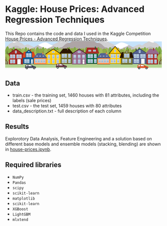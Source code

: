 # Kaggle: House Prices: Advanced Regression Techniques
This Repo contains the code and data I used in the Kaggle Competition [House Prices - Advanced Regression Techniques](https://www.kaggle.com/c/house-prices-advanced-regression-techniques).
![](https://github.com/Rswcf/houseprices_kaggle/blob/master/_images/housesbanner.png)
## Data
- train.csv - the training set, 1460 houses with 81 attributes, including the labels (sale prices)
- test.csv - the test set, 1459 houses with 80 attributes<br>
- data_description.txt - full description of each column
## Results
Explorotory Data Analysis, Feature Engineering and a solution based on different base models and ensemble models (stacking, blending) are shown in [house-prices.ipynb](https://github.com/Rswcf/houseprices_kaggle/blob/master/house-prices.ipynb).
## Required libraries
- ``NumPy``
- ``Pandas``
- ``scipy``
- ``scikit-learn``
- ``matplotlib``
- ``scikit-learn``
- ``XGBoost``
- ``LightGBM``
- ``mlxtend``

